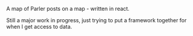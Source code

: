 A map of Parler posts on a map - written in react. 

Still a major work in progress, just trying to put a framework together for when I get access to data. 